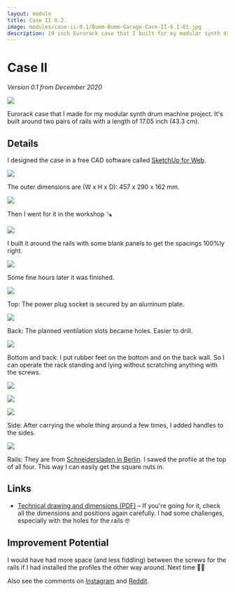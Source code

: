 ```yaml
---
layout: module
title: Case II 0.2
image: modules/case-ii-0.1/Bumm-Bumm-Garage-Case-II-0.1-01.jpg
description: 19 inch Eurorack case that I built for my modular synth drum machine project.
---
```


# Case II

*Version 0.1 from December 2020*

![](Bumm-Bumm-Garage-Case-II-0.1-01.jpg)

Eurorack case that I made for my modular synth drum machine project. It's built around two pairs of rails with a length of 17.05 inch (43.3 cm).

## Details

I designed the case in a free CAD software called [SketchUp for Web](https://www.sketchup.com//products/sketchup-for-web).

![](Bumm-Bumm-Garage-Case-II-0.1-3D-Front.jpg)

The outer dimensions are (W x H x D): 457 x 290 x 162 mm.

![](Bumm-Bumm-Garage-Case-II-0.1-3D-Back.jpg)

Then I went for it in the workshop 🪚

![](IMG_7585.jpg)

I built it around the rails with some blank panels to get the spacings 100%ly right.

![](IMG_7586.jpg)

Some fine hours later it was finished.

![](Bumm-Bumm-Garage-Case-II-0.1-Top.jpg)

Top: The power plug socket is secured by an aluminum plate.

![](Bumm-Bumm-Garage-Case-II-0.1-Back.jpg)

Back: The planned ventilation slots became holes. Easier to drill. 

![](Bumm-Bumm-Garage-Case-II-0.1-Bottom.jpg)

Bottom and back: I put rubber feet on the bottom and on the back wall. So I can operate the rack standing and lying without scratching anything with the screws.

![](Bumm-Bumm-Garage-Case-II-0.1-Back-Bottom.jpg)

![](Bumm-Bumm-Garage-Case-II-0.1-Top-Bottom.jpg)

![](Bumm-Bumm-Garage-Case-II-0.1-Right-Front.jpg)

Side: After carrying the whole thing around a few times, I added handles to the sides.

![](Bumm-Bumm-Garage-Case-II-0.1-Rails.jpg)

Rails: They are from [Schneidersladen in Berlin](https://schneidersladen.de/). I sawed the profile at the top of all four. This way I can easily get the square nuts in.

## Links

* [Technical drawing and dimensions (PDF)](Bumm-Bumm-Garage-Case-II-0.1-Technical-Drawing-And-Bimensions.pdf) – If you're going for it, check all the dimensions and positions again carefully. I had some challenges, especially with the holes for the rails 🤓

## Improvement Potential

I would have had more space (and less fiddling) between the screws for the rails if I had installed the profiles the other way around. Next time 🤷‍♂️

Also see the comments on [Instagram](https://www.instagram.com/p/CPYX6qVhd3P/) and [Reddit](https://www.reddit.com/r/synthdiy/comments/nm9sjy/diy_eurorack_case/).
